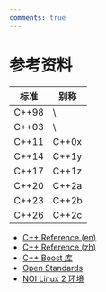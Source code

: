 ```yaml
---
comments: true
---
```


# 参考资料

| 标准 | 别称 |
| --- | --- |
| C++98 | \ |
| C++03 | \ |
| C++11 | C++0x |
| C++14 | C++1y |
| C++17 | C++1z |
| C++20 | C++2a |
| C++23 | C++2b |
| C++26 | C++2c |

- [C++ Reference (en)](https://en.cppreference.com/)
- [C++ Reference (zh)](https://zh.cppreference.com/)
- [C++ Boost 库](https://theboostcpplibraries.com/)
- [Open Standards](https://www.open-std.org/)
- [NOI Linux 2 环境](https://www.noi.cn/gynoi/jsgz/2021-07-16/732450.shtml)